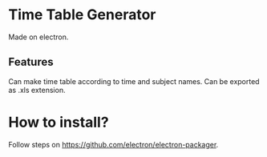 # Time Table Generator
Made on electron.

## Features
Can make time table according to time and subject names.
Can be exported as .xls extension.

# How to install?
Follow steps on https://github.com/electron/electron-packager.
